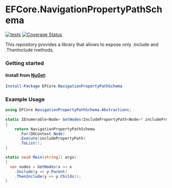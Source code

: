 # EFCore.NavigationPropertyPathSchema
[![tests](https://github.com/Hau-Hau/EFCore.NavigationPropertyPathSchema/actions/workflows/tests.yml/badge.svg)](https://github.com/Hau-Hau/EFCore.NavigationPropertyPathSchema/actions/workflows/tests.yml)
[![Coverage Status](https://coveralls.io/repos/github/Hau-Hau/EFCore.NavigationPropertyPathSchema/badge.svg)](https://coveralls.io/github/Hau-Hau/EFCore.NavigationPropertyPathSchema)


This repository provides a library that allows to expose only .Include and .ThenInclude methods.

### Getting started

#### Install from [NuGet](https://www.nuget.org/packages/EFCore.NavigationPropertyPathSchema):

```powershell
Install-Package EFCore.NavigationPropertyPathSchema  
```

### Example Usage
```csharp
using EFCore.NavigationPropertyPathSchema.Abstractions;
...
static IEnumerable<Node> GetNodes(IncludePropertyPath<Node>? includePropertyPath = null)
{
    return NavigationPropertyPathSchema
      .For(DbContext.Node)
      .Execute(includePropertyPath)
      .ToList();
}

static void Main(string[] args)
{
  var nodes = GetNodes(x => x 
    .Include(y => y.Parent)
    .ThenInclude(y => y.Childs));
}
```
